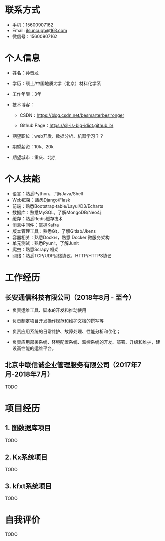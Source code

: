 

# 联系方式

- 手机：15600907162
- Email: jlsuncugb@163.com
- 微信号：15600907162

# 个人信息

- 姓名：孙晋龙

- 学历：硕士/中国地质大学（北京）材料化学系

- 工作年限：3年

- 技术博客：

  - CSDN：https://blog.csdn.net/besmarterbestronger

  - Github Page：https://sjl-is-big-idiot.github.io/

- 期望职位：web开发、数据分析、机器学习？？

- 期望薪资：10k、20k

- 期望城市：重庆、北京

  

# 个人技能

- 语言：熟悉Python，了解Java/Shell
- Web框架：熟悉Django/Flask
- 前端：熟悉Bootstrap-table/Layui/D3/Echarts
- 数据库：熟悉MySQL，了解MongoDB/Neo4j
- 缓存：熟悉Redis缓存技术
- 消息中间件：掌握Kafka
- 版本管理工具：熟悉Git，了解Gitlab/Jkens
- 容器相关：熟悉Docker，熟悉 Docker 微服务架构
- 单元测试：熟悉Pyunit，了解Junit
- 爬虫：熟悉Scrapy 框架
- 网络：熟悉TCP/UDP网络协议，HTTP/HTTPS协议

# 工作经历

## 长安通信科技有限公司（2018年8月 - 至今）

- 负责运维工具、脚本的开发和推动使用

- 负责制定项目开发操作规范和维护文档的撰写等
- 负责应用系统的日常维护、故障处理、性能分析和优化；
- 负责应用部署系统、环境配置系统、监控系统的开发、部署、升级和维护，建设高性能的运维平台。

## 北京中联信诚企业管理服务有限公司（2017年7月-2018年7月）

TODO

# 项目经历

## 1. 图数据库项目

TODO

## 2. Kx系统项目

TODO

## 3. kfxt系统项目

TODO

# 自我评价

TODO


